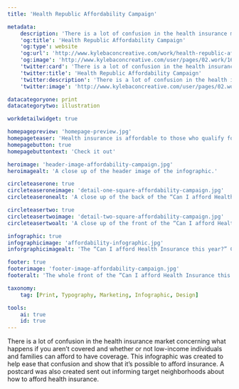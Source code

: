 ```yaml
---
title: 'Health Republic Affordability Campaign'

metadata:
    description: 'There is a lot of confusion in the health insurance market concerning what happens if you aren’t covered and whether or not low-income individuals and families can afford to have coverage. This infographic was created to help ease that confusion and show that it’s possible to afford insurance. A postcard was also created sent out informing target neighborhoods about how to afford health insurance.'
    'og:title': 'Health Republic Affordability Campaign'
    'og:type': website
    'og:url': 'http://www.kylebaconcreative.com/work/health-republic-affordability-campaign/'
    'og:image': 'http://www.kylebaconcreative.com/user/pages/02.work/16.health-republic-affordability-campaign/header-image-affordability-campaign.jpg'
    'twitter:card': 'There is a lot of confusion in the health insurance market concerning what happens if you aren’t covered and whether or not low-income individuals and families can afford to have coverage. This infographic was created to help ease that confusion and show that it’s possible to afford insurance. A postcard was also created sent out informing target neighborhoods about how to afford health insurance.'
    'twitter:title': 'Health Republic Affordability Campaign'
    'twitter:description': 'There is a lot of confusion in the health insurance market concerning what happens if you aren’t covered and whether or not low-income individuals and families can afford to have coverage. This infographic was created to help ease that confusion and show that it’s possible to afford insurance. A postcard was also created sent out informing target neighborhoods about how to afford health insurance.'
    'twitter:image': 'http://www.kylebaconcreative.com/user/pages/02.work/16.health-republic-affordability-campaign/header-image-affordability-campaign.jpg'

datacategoryone: print
datacategorytwo: illustration

workdetailwidget: true

homepagepreview: 'homepage-preview.jpg'
homepageteaser: 'Health insurance is affordable to those who qualify for subsidies. Health Republic’s target was low-income individuals who thought they couldn’t afford it.'
homepagebutton: true
homepagebuttontext: 'Check it out'

heroimage: 'header-image-affordability-campaign.jpg'
heroimagealt: 'A close up of the header image of the infographic.'

circleteaserone: true
circleteaseroneimage: 'detail-one-square-affordability-campaign.jpg'
circleteaseronealt: 'A close up of the back of the “Can I afford Health Insurance this year?” Campaign post card.'

circleteasertwo: true
circleteasertwoimage: 'detail-two-square-affordability-campaign.jpg'
circleteasertwoalt: 'A close up of the front of the “Can I afford Health Insurance this year?” Campaign'

infographic: true
infographicimage: 'affordability-infographic.jpg'
inforgraphicimagealt: 'The “Can I afford Health Insurance this year?” Campaign web infographic.'

footer: true
footerimage: 'footer-image-affordability-campaign.jpg'
footeralt: 'The whole front of the “Can I afford Health Insurance this year?” Campaign postcard.'

taxonomy:
    tag: [Print, Typography, Marketing, Infographic, Design]

tools:
    ai: true
    id: true
---
```

There is a lot of confusion in the health insurance market concerning what happens if you aren’t covered and whether or not low-income individuals and families can afford to have coverage. This infographic was created to help ease that confusion and show that it’s possible to afford insurance. A postcard was also created sent out informing target neighborhoods about how to afford health insurance.
